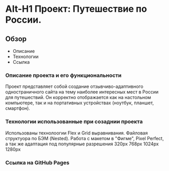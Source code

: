 # Alt-H1 Проект: Путешествие по России.
## Обзор

* Описание
* Технологии
* Ссылка

### Описание проекта и его функциональности

Проект представляет собой создание отзывчиво-адаптивного одностраничного сайта на тему наиболее интересных мест в России для путешествий. Он корректно отображается как на настольном компьютере, так и на портативных устройствах (ноутбук, планшет, смартфон).

### Технологии использованные при созаднии проекта

Использованы технолоогии Flex и Grid выравнивания. Файловая структуора по БЭМ (Nested). Работа с макетом в "Фигме", Pixel Perfect, а так же адаптация под популярные разрешения 320px 768px 1024px 1280px

### Ссылка на GitHub Pages
